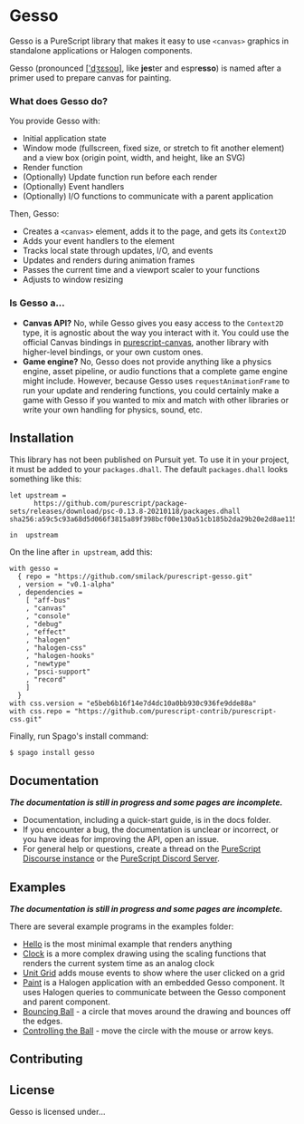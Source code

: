 # Gesso

Gesso is a PureScript library that makes it easy to use `<canvas>` graphics in standalone applications or Halogen components.

Gesso (pronounced [['dʒɛsoʊ]](https://en.wikipedia.org/wiki/Help:IPA/English), like **jes**ter and espr**esso**) is named after a primer used to prepare canvas for painting.

### What does Gesso do?

You provide Gesso with:

- Initial application state
- Window mode (fullscreen, fixed size, or stretch to fit another element) and a view box (origin point, width, and height, like an SVG)
- Render function
- (Optionally) Update function run before each render
- (Optionally) Event handlers
- (Optionally) I/O functions to communicate with a parent application

Then, Gesso:

- Creates a `<canvas>` element, adds it to the page, and gets its `Context2D`
- Adds your event handlers to the element
- Tracks local state through updates, I/O, and events
- Updates and renders during animation frames
- Passes the current time and a viewport scaler to your functions
- Adjusts to window resizing

### Is Gesso a...

- **Canvas API?** No, while Gesso gives you easy access to the `Context2D` type, it is agnostic about the way you interact with it. You could use the official Canvas bindings in [purescript-canvas](https://pursuit.purescript.org/packages/purescript-canvas), another library with higher-level bindings, or your own custom ones.
- **Game engine?** No, Gesso does not provide anything like a physics engine, asset pipeline, or audio functions that a complete game engine might include. However, because Gesso uses `requestAnimationFrame` to run your update and rendering functions, you could certainly make a game with Gesso if you wanted to mix and match with other libraries or write your own handling for physics, sound, etc.

## Installation

This library has not been published on Pursuit yet. To use it in your project, it must be added to your `packages.dhall`. The default `packages.dhall` looks something like this:

```dhall
let upstream =
      https://github.com/purescript/package-sets/releases/download/psc-0.13.8-20210118/packages.dhall sha256:a59c5c93a68d5d066f3815a89f398bcf00e130a51cb185b2da29b20e2d8ae115

in  upstream
```

On the line after `in upstream`, add this:

```dhall
with gesso =
  { repo = "https://github.com/smilack/purescript-gesso.git"
  , version = "v0.1-alpha"
  , dependencies =
    [ "aff-bus"
    , "canvas"
    , "console"
    , "debug"
    , "effect"
    , "halogen"
    , "halogen-css"
    , "halogen-hooks"
    , "newtype"
    , "psci-support"
    , "record"
    ]
  }
with css.version = "e5beb6b16f14e7d4dc10a0bb930c936fe9dde88a"
with css.repo = "https://github.com/purescript-contrib/purescript-css.git"
```

Finally, run Spago's install command:

```console
$ spago install gesso
```

## Documentation

***The documentation is still in progress and some pages are incomplete.***

- Documentation, including a quick-start guide, is in the docs folder.
- If you encounter a bug, the documentation is unclear or incorrect, or you have ideas for improving the API, open an issue.
- For general help or questions, create a thread on the [PureScript Discourse instance](https://discourse.purescript.org/) or the [PureScript Discord Server](https://purescript.org/chat).

## Examples

***The documentation is still in progress and some pages are incomplete.***

There are several example programs in the examples folder:

- [Hello](https://github.com/smilack/purescript-gesso/tree/master/examples/hello) is the most minimal example that renders anything
- [Clock](https://github.com/smilack/purescript-gesso/tree/master/examples/clock) is a more complex drawing using the scaling functions that renders the current system time as an analog clock
- [Unit Grid](https://github.com/smilack/purescript-gesso/tree/master/examples/unit-grid) adds mouse events to show where the user clicked on a grid
- [Paint](https://github.com/smilack/purescript-gesso/tree/master/examples/paint) is a Halogen application with an embedded Gesso component. It uses Halogen queries to communicate between the Gesso component and parent component.
- [Bouncing Ball](https://github.com/smilack/purescript-gesso/tree/master/examples/bouncing-ball) - a circle that moves around the drawing and bounces off the edges.
- [Controlling the Ball](https://github.com/smilack/purescript-gesso/tree/master/examples/controlling-ball) - move the circle with the mouse or arrow keys.

## Contributing

## License

Gesso is licensed under...
